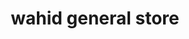 ---
title: "wahid general store"
url: /village-gul-shah-p-o-durushkhela-tehsil-matta-district-swat/wahid-general-store/
shop: Supermarkt
---